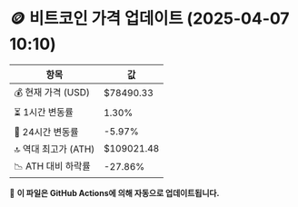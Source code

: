 # 🪙 비트코인 가격 업데이트 (2025-04-07 10:10)

| 항목                | 값 |
|--------------------|----------------|
| 💰 현재 가격 (USD) | $78490.33 |
| ⏳ 1시간 변동률    | 1.30% |
| 📆 24시간 변동률   | -5.97% |
| 🔝 역대 최고가 (ATH) | $109021.48 |
| 📉 ATH 대비 하락률 | -27.86% |

🔄 **이 파일은 GitHub Actions에 의해 자동으로 업데이트됩니다.**
